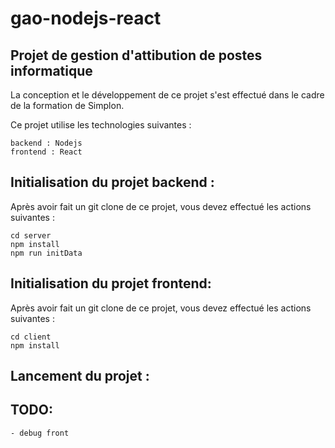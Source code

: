 # gao-nodejs-react
## Projet de gestion d'attibution de postes informatique

La conception et le développement de ce projet s'est effectué dans le cadre de la formation de Simplon.

Ce projet utilise les technologies suivantes :

    backend : Nodejs
    frontend : React

## Initialisation du projet backend :

Après avoir fait un git clone de ce projet, vous devez effectué les actions suivantes :

    cd server
    npm install
    npm run initData

## Initialisation du projet frontend:

Après avoir fait un git clone de ce projet, vous devez effectué les actions suivantes :

    cd client
    npm install

## Lancement du projet :
  


## TODO:
    - debug front
